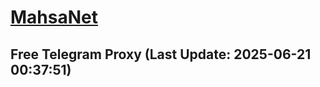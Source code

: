 
# [MahsaNet](https://t.me/mahsa_net)
## Free Telegram Proxy (Last Update: 2025-06-21 00:37:51)

    